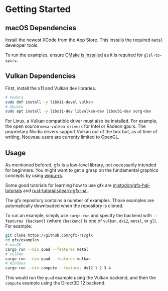 # Getting Started

## macOS Dependencies

Install the newest XCode from the App Store. This installs the required `metal` developer tools.

To run the examples, ensure [CMake is installed](https://cmake.org/install/) as it is required for `glsl-to-spirv`.

## Vulkan Dependencies

First, install the x11 and Vulkan dev libraries.

```bash
# Fedora
sudo dnf install -y libX11-devel vulkan
# Ubuntu
sudo apt install -y libx11-dev libvulkan-dev libxcb1-dev xorg-dev
```

For Linux, a Vulkan compatible driver must also be installed. For example, the open source `mesa-vulkan-drivers` for Intel or Radeon gpu's. The proprietary Nvidia drivers support Vulkan out of the box but, as of time of writing, Nouveau users are currenty limited to OpenGL.

## Usage

As mentioned befored, gfx is a low-level library, not necessarily intended for beginners.
You might want to get a grasp on the fundamental graphics concepts by using [wgpu-rs](https://github.com/gfx-rs/wgpu-rs).

Some good tutorials for learning how to use gfx  are [mistodon/gfx-hal-tutorials](https://github.com/mistodon/gfx-hal-tutorials)
and [rust-tutorials/learn-gfx-hal](https://github.com/rust-tutorials/learn-gfx-hal).

The gfx repository contains a number of examples. Those examples are automatically downloaded when the repository is cloned.

To run an example, simply use `cargo run` and specify the backend with `--features {backend}` (where `{backend}` is one of `vulkan`, `dx12`, `metal`, or `gl`). For example:

```bash
git clone https://github.com/gfx-rs/gfx
cd gfx/examples
# macOS
cargo run --bin quad --features metal
# vulkan
cargo run --bin quad --features vulkan
# Windows
cargo run --bin compute --features dx12 1 2 3 4
```

This would run the `quad` example using the Vulkan backend, and then the `compute` example using the Direct3D 12 backend.
